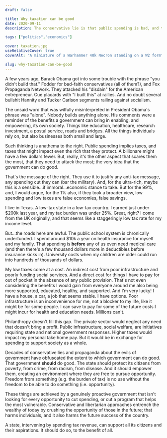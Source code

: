 ```yaml
---
draft: false

title: Why taxation can be good
date: 2020-09-11
description: The conservative lie is that public spending is bad, and taxation is bad. The reality is that spending tax revenue is an investment in the improvement of society. Something with moral benefits, but also lasting economic ones.

tags: ["politics","economics"]

cover: taxation.jpg
useRelativeCover: true
coverAlt: "A miniature of a Warhammer 40k Necron standing on a W2 form"

slug: why-taxation-can-be-good
---
```


A few years ago, Barack Obama got into some trouble with the phrase "you didn't build that." Fodder for bad-faith conservatives (all of them?), and Fox Propaganda Network. They attacked his "disdain" for the American entrepreneur. Cue placards with "I built this" at rallies. And no doubt several bullshit Hannity and Tucker Carlson segments railing against socialism.

The unsaid word that was wilfully misinterpreted in President Obama's phrase was "alone". Nobody builds anything alone. His comments were a reminder of the benefits a government can bring in enabling, and empowering, its own society. Things like education, healthcare, research investment, a postal service, roads and bridges. All the things individuals rely on, but also businesses both small and large.

Such thinking is anathema to the right. Public spending implies taxes, and taxes that might impact even the rich that they protect. A billionare might have a few dollars fewer. But, really, it's the other aspect that scares them the most, that they need to attack the most; the very idea that the government can do good.

That's the message of the right. They use it to justify any anti-tax message, any spending cut they can (bar the military). And, for the ultra-rich, maybe this is a sensible...if immoral...economic stance to take. But for the 99%, and, I would argue, for the 1% also, if they took a broader view, low spending and low taxes are false economies, false savings.

I live in Texas. A low-tax state in a low-tax country. I earned just under $200k last year, and my tax burden was under 25%. Great, right? I come from the UK originally, and that seems like a staggeringly low tax rate for my income level.

But...the roads here are awful. The public school system is chronically underfunded. I spend around $10k a year on health insurance for myself and my family. That spending is **before** any of us even need medical care (and then there's a few thousand dollars more in deductibles before insurance kicks in). University costs when my children are older could run into hundreds of thousands of dollars.

My low taxes come at a cost. An indirect cost from poor infrastructure and poorly funding social services. And a direct cost for things I have to pay for out of pocket in the absence of any public provision. That's not even considering the benefits I would gain from everyone around me also being more supported, educated, healthy, and supported. And I'm very lucky! I have a house, a car, a job that seems stable. I have options. Poor infrastructure is an inconvenience for me, not a blocker to my life, like it might be for some people. I can save to pay for some of the future costs I might incur for health and education needs. Millions can't.

Philanthropy doesn't fill this gap. The private sector would neglect any need that doesn't bring a profit. Public infrastructure, social welfare, are initiatives requiring state and national government responses. Higher taxes would impact my personal take home pay. But it would be in exchange for spending to support society as a whole.

Decades of conservative lies and propaganda about the evils of government have obfuscated the extent to which government can do good. That government **should** do good. The state should protect its citizens from poverty, from crime, from racism, from disease. And it should empower them, creating an environment where they are free to pursue opportunity. Freedom from something (e.g. the burden of tax) is no use without the freedom to be able to do something (i.e. opportunity). 

These things are achieved by a genuinely proactive government that isn't looking for every opportunity to cut spending, or cut a program that helps the most vulnerable. Conservative and libertarian approaches entrench the wealthy of today by crushing the opportunity of those in the future; that harms individuals, and it also harms the future success of the country. 

A state, intervening by spending tax revenue, can support all its citizens and their aspirations. It should do so, to the benefit of all.
